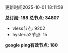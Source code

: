 更新时间2025-10-01 18:11:59

**总订阅: 188**
**总节点: 34807**
- vless节点: 9202
- hysteria2节点: 15

**google ping有效节点: 180**

